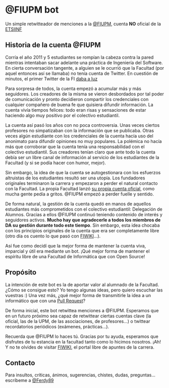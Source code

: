# @FIUPM bot

Un simple retwitteador de menciones a la [@FIUPM](https://twitter.com/FIUPM),
cuenta **NO** oficial de la [ETSIINF](http://www.fi.upm.es/)

## Historia de la cuenta @FIUPM

Corría el año 2011 y 5 estudiantes se rompían la cabeza contra la pared mientras
intentaban sacar adelante una práctica de Ingeniería del Software. En cierta
conversación tangente, a alguien se le ocurrió que la Facultad (por aquel
entonces así se llamaba) no tenía cuenta de Twitter. En cuestión de minutos, el
primer Twitter de la FI
[daba a luz](https://twitter.com/FIUPM/statuses/33215141390725120)

Para sorpresa de todos, la cuenta empezó a acumular más y más seguidores. Los
creadores de la misma se vieron desbordados por tal poder de comunicación y
pronto decidieron compartir los credenciales con cualquier compañero de buena
fe que quisiera difundir información. La cuenta vivía tiempos felices: todo eran
risas y sensaciones de estar haciendo algo muy positivo por el colectivo
estudiantil.

La cuenta así pasó los años con no poca controversia. Unas veces ciertos
profesores no simpatizaban con la información que se publicaba. Otras veces
algún estudiante con los credenciales de la cuenta hacía uso del anonimato para
difundir opiniones no muy populares. La polémica no hacía más que corroborar que
la cuenta tenía una responsabilidad con el colectivo estudiantil. Sus creadores
tenían claro que ante todo la cuenta debía ser un libre canal de información al
servicio de los estudiantes de la Facultad (y si se podía hacer con humor,
mejor).

Sin embargo, la idea de que la cuenta se autogestionara con los esfuerzos
altruistas de los estudiantes resultó ser una utopía. Los fundadores originales
terminaron la carrera y empezaron a perder el natural contacto con la Facultad.
La propia Facultad lanzó
[su propia cuenta oficial](https://twitter.com/informaticaupm), como mucha gente
pedía a gritos. @FIUPM empezó a perder fuelle y sentido.

De forma natural, la gestión de la cuenta quedó en manos de aquellos estudiantes
más comprometidos con el colectivo estudiantil: Delegación de Alumnos. Gracias a
ellos @FIUPM continuó teniendo contenido de interés y seguidores activos.
**Mucho hay que agradecerle a todos los miembros de DA su gestión durante todo
este tiempo**. Sin embargo, esta idea chocaba con los principios originales de
la cuenta que era ser completamente libre (otro día os cuento lo que pasó con
[FIWIKI](http://www.fiwiki.org/wiki/P%C3%A1gina_principal)...).

Así fue como decidí que la mejor forma de mantener la cuenta viva, imparcial y
útil era mediante un bot. ¡Qué mejor forma de mantener el espíritu libre de una
Facultad de Informática que con Open Source!

## Propósito

La intención de este bot es la de aportar valor al alumnado de la Facultad.
¿Cómo se consigue esto? Yo tengo algunas ideas, pero quiero escuchar las
vuestras :) Una vez más, ¿qué mejor forma de transmitirle la idea a un
informático que con una
[Pull Request](https://help.github.com/articles/using-pull-requests/)?

De forma inicial, este bot retwittea menciones a @FIUPM. Esperamos que en un
futuro próximo sea capaz de retwittear ciertas cuentas clave (la oficial, las de
la UPM, de las asociaciones, de profesores...) o twittear recordatorios
periódicos (exámenes, prácticas...).

Recuerda que @FIUPM lo haces tú. Gracias por tu ayuda, esperamos que disfrutes
de tu estancia en la facultad tanto como lo hicimos nosotros. ¡Ah! Y no te
olvides de visitar [FIWIKI](http://www.fiwiki.org/wiki/P%C3%A1gina_principal),
el portal libre de apuntes de la carrera.

## Contacto

Para insultos, críticas, ánimos, sugerencias, chistes, dudas, preguntas...
escríbeme a [@Ferdy89](https://twitter.com/Ferdy89)
